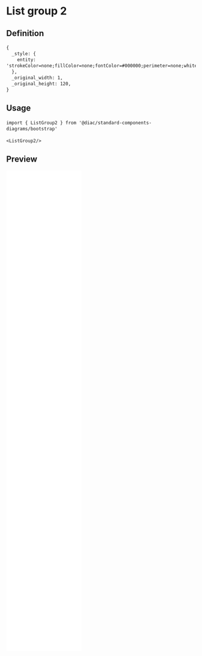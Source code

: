 # List group 2

## Definition

```
{
  _style: { 
    entity: 'strokeColor=none;fillColor=none;fontColor=#000000;perimeter=none;whiteSpace=wrap;resizeWidth=1;align=left;spacing=2;fontSize=14;verticalAlign=top;',
  },
  _original_width: 1,
  _original_height: 120,
}
```

## Usage

```
import { ListGroup2 } from '@diac/standard-components-diagrams/bootstrap'

<ListGroup2/>
```

## Preview

<img src="./list-group-2.png" width="200"/>
